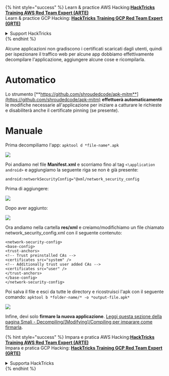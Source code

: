 {% hint style="success" %}
Learn & practice AWS Hacking:<img src="/.gitbook/assets/arte.png" alt="" data-size="line">[**HackTricks Training AWS Red Team Expert (ARTE)**](https://training.hacktricks.xyz/courses/arte)<img src="/.gitbook/assets/arte.png" alt="" data-size="line">\
Learn & practice GCP Hacking: <img src="/.gitbook/assets/grte.png" alt="" data-size="line">[**HackTricks Training GCP Red Team Expert (GRTE)**<img src="/.gitbook/assets/grte.png" alt="" data-size="line">](https://training.hacktricks.xyz/courses/grte)

<details>

<summary>Support HackTricks</summary>

* Check the [**subscription plans**](https://github.com/sponsors/carlospolop)!
* **Join the** 💬 [**Discord group**](https://discord.gg/hRep4RUj7f) or the [**telegram group**](https://t.me/peass) or **follow** us on **Twitter** 🐦 [**@hacktricks\_live**](https://twitter.com/hacktricks\_live)**.**
* **Share hacking tricks by submitting PRs to the** [**HackTricks**](https://github.com/carlospolop/hacktricks) and [**HackTricks Cloud**](https://github.com/carlospolop/hacktricks-cloud) github repos.

</details>
{% endhint %}

Alcune applicazioni non gradiscono i certificati scaricati dagli utenti, quindi per ispezionare il traffico web per alcune app dobbiamo effettivamente decompilare l'applicazione, aggiungere alcune cose e ricompilarla.

# Automatico

Lo strumento [**https://github.com/shroudedcode/apk-mitm**](https://github.com/shroudedcode/apk-mitm) **effettuerà automaticamente** le modifiche necessarie all'applicazione per iniziare a catturare le richieste e disabiliterà anche il certificate pinning (se presente).

# Manuale

Prima decompiliamo l'app: `apktool d *file-name*.apk`

![](../../.gitbook/assets/img9.png)

Poi andiamo nel file **Manifest.xml** e scorriamo fino al tag `<\application android>` e aggiungiamo la seguente riga se non è già presente:

`android:networkSecurityConfig="@xml/network_security_config`

Prima di aggiungere:

![](../../.gitbook/assets/img10.png)

Dopo aver aggiunto:

![](../../.gitbook/assets/img11.png)

Ora andiamo nella cartella **res/xml** e creiamo/modifichiamo un file chiamato network\_security\_config.xml con il seguente contenuto:
```markup
<network-security-config>
<base-config>
<trust-anchors>
<!-- Trust preinstalled CAs -->
<certificates src="system" />
<!-- Additionally trust user added CAs -->
<certificates src="user" />
</trust-anchors>
</base-config>
</network-security-config>
```
Poi salva il file e esci da tutte le directory e ricostruisci l'apk con il seguente comando: `apktool b *folder-name/* -o *output-file.apk*`

![](../../.gitbook/assets/img12.png)

Infine, devi solo **firmare la nuova applicazione**. [Leggi questa sezione della pagina Smali - Decompiling/\[Modifying\]/Compiling per imparare come firmarla](smali-changes.md#sing-the-new-apk).

{% hint style="success" %}
Impara e pratica AWS Hacking:<img src="/.gitbook/assets/arte.png" alt="" data-size="line">[**HackTricks Training AWS Red Team Expert (ARTE)**](https://training.hacktricks.xyz/courses/arte)<img src="/.gitbook/assets/arte.png" alt="" data-size="line">\
Impara e pratica GCP Hacking: <img src="/.gitbook/assets/grte.png" alt="" data-size="line">[**HackTricks Training GCP Red Team Expert (GRTE)**<img src="/.gitbook/assets/grte.png" alt="" data-size="line">](https://training.hacktricks.xyz/courses/grte)

<details>

<summary>Supporta HackTricks</summary>

* Controlla i [**piani di abbonamento**](https://github.com/sponsors/carlospolop)!
* **Unisciti al** 💬 [**gruppo Discord**](https://discord.gg/hRep4RUj7f) o al [**gruppo telegram**](https://t.me/peass) o **seguici** su **Twitter** 🐦 [**@hacktricks\_live**](https://twitter.com/hacktricks\_live)**.**
* **Condividi trucchi di hacking inviando PR ai** [**HackTricks**](https://github.com/carlospolop/hacktricks) e [**HackTricks Cloud**](https://github.com/carlospolop/hacktricks-cloud) repos su github.

</details>
{% endhint %}
